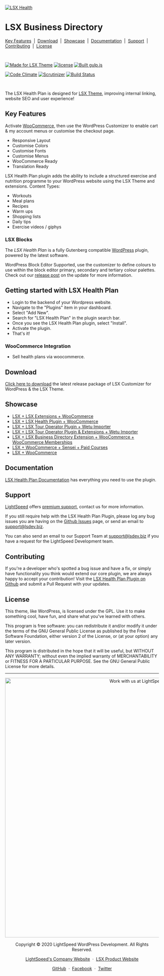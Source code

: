 <p align="left"><a target="_blank" href="https://www.lsdev.biz/lsx/extensions/health-plan/"><img src="https://www.lsdev.biz/lsx/wp-content/uploads/2020/10/lsx-health-plan-banner-1544x500-1.png" alt="LSX Health"></a>
</p>
<h1 align="left">LSX Business Directory</h1>

<p align="left">
	<a href="#key-features">Key Features</a>
	&nbsp;|&nbsp;
	<a href="#download">Download</a>
	&nbsp;|&nbsp;
	<a href="#showcase">Showcase</a>
	&nbsp;|&nbsp;
  <a href="#documentation">Documentation</a>
	&nbsp;|&nbsp;
	<a href="#support">Support</a>
	&nbsp;|&nbsp;
  <a href="#contributing">Contributing</a>
	&nbsp;|&nbsp;
	<a href="#license">License</a>
</p>

<br>

<p align="left">
  <a href="https://www.lsdev.biz/lsx/"><img src="https://www.lsdev.biz/lsx/wp-content/uploads/2019/06/Designed-for-LSX-Theme-blue.png" alt="Made for LSX Theme"></a>
  <a href="https://www.gnu.org/licenses/gpl-3.0.en.html"><img src="https://poser.pugx.org/woocommerce/woocommerce/license" alt="license"></a>
  <a href="http://gulpjs.com/"><img src="https://img.shields.io/badge/built%20with-gulp.js-green.svg" alt="Built gulp.js"></a> 
</p>
<p align="left">
  <a href="https://codeclimate.com/github/lightspeeddevelopment/lsx-health-plan/"><img src="https://codeclimate.com/github/lightspeeddevelopment/lsx-health-plan/badges/gpa.svg" alt="Code Climate"></a>
  <a href="https://scrutinizer-ci.com/g/lightspeeddevelopment/lsx-health-plan/?branch=master"><img src="https://scrutinizer-ci.com/g/lightspeeddevelopment/lsx-health-plan/badges/quality-score.png?b=master" alt="Scrutinizer"></a>
  <a href="https://travis-ci.org/lightspeeddevelopment/lsx-health-plan/"><img src="https://travis-ci.org/lightspeeddevelopment/lsx-health-plan.svg?branch=master" alt="Build Status"></a>
</p>
  

<br>



The LSX Health Plan is designed for [LSX Theme](https://lsdev.biz/lsx/), improving internal linking, website SEO and user experience!


## Key Features

Activate [WooCommerce](https://woocommerce.com/), then use the WordPress Customizer to enable cart & my account menus or customise the checkout page.

* Responsive Layout
* Customise Colors
* Customise Fonts
* Customise Menus
* WooCommerce Ready 
* Translation Ready

LSX Health Plan plugin adds the ability to include a structured exercise and nutrition programme to your WordPress website using the LSX Theme and extensions. Content Types:

- Workouts
- Meal plans
- Recipes
- Warm ups
- Shopping lists
- Daily tips
- Exercise videos / giphys

### LSX Blocks

The _LSX Health Plan_ is a fully Gutenberg compatible [WordPress](https://wordpress.org) plugin, powered by the latest software.

WordPress Block Editor Supported, use the customizer to define colours to use within the block editor primary, secondary and tertiary colour palettes. Check out our [release post](https://www.lsdev.biz/lsx-blocks-available-on-wordpress-org/) on the update for more information.

## Getting started with LSX Health Plan

- Login to the backend of your Wordpress website.
- Navigate to the "Plugins" item in your dashboard.
- Select "Add New".
- Search for "LSX Health Plan" in the plugin search bar.
- Once you see the LSX Health Plan plugin, select "Install".
- Activate the plugin.
- That's it!

### WooCommerce Integration

* Sell health plans via woocommerce.

## Download

[Click here to download](https://downloads.wordpress.org/plugins/lsx-health-plan.zip) the latest release package of LSX Customizer for WordPress & the LSX Theme.

## Showcase

* [LSX + LSX Extensions + WooCommerce](https://lsx-demo.lsdev.biz/)
* [LSX + LSX Health Plugin + WooCommerce](https://lsx-health-plan.lsdev.biz/)
* [LSX + LSX Tour Operator Plugin + Wetu Importer](https://tour-operator-demo.lsdev.biz/)
* [LSX + LSX Tour Operator Plugin & Extensions + Wetu Importer](https://to-demo.lsdev.biz/)
* [LSX + LSX Business Directory Extension + WooCommerce + WooCommerce Memberships](https://lsx-business-directory.lsdev.biz/)
* [LSX + WooCommerce + Sensei + Paid Courses](https://lsx-sensei-demo.lsdev.biz/)
* [LSX + WooCommerce](https://lsx-woocommerce-demo.lsdev.biz/)

## Documentation

[LSX Health Plan Documentation](https://lsdev.biz/lsx/documentation/lsx-health-plan/) has everything you need to use the plugin.

## Support

[LightSpeed](https://www.lsdev.biz/) offers [premium support](https://www.lsdev.biz/contact/), contact us for more information.

If you still require help with the LSX Health Plan Plugin, please log any bug issues you are having on the [Github Issues](https://github.com/lightspeeddevelopment/lsx-health-plan/issues) page, or send an email to [support@lsdev.biz](mailto:support@lsdev.biz).

You can also send an email to our Support Team at [support@lsdev.biz](mailto:support@lsdev.biz) if you have a request for the LightSpeed Development team.

## Contributing

If you're a developer who's spotted a bug issue and have a fix, or simply have functionality you think would extend our core plugin, we are always happy to accept your contribution! Visit the [LSX Health Plan Plugin on Github](https://github.com/lightspeeddevelopment/lsx-health-plan/) and submit a Pull Request with your updates.


## License

This theme, like WordPress, is licensed under the GPL. Use it to make something cool, have fun, and share what you've learned with others.

This program is free software: you can redistribute it and/or modify it under the terms of the GNU General Public License as published by the Free Software Foundation, either version 2 of the License, or (at your option) any later version.

This program is distributed in the hope that it will be useful, but WITHOUT ANY WARRANTY; without even the implied warranty of MERCHANTABILITY or FITNESS FOR A PARTICULAR PURPOSE. See the GNU General Public License for more details.



---
<p align="center">
  <a href="https://www.lsdev.biz/contact/"><img src="https://www.lsdev.biz/wp-content/uploads/2020/02/work-with-lightspeed.png" width="850" alt="Work with us at LightSpeed"></a>
</p>
<p align="center">
  Copyright © 2020 LightSpeed WordPress Development. All Rights Reserved.
</p>
<p align="center">
  <a href="https://www.lsdev.biz">LightSpeed's Company Website</a> &nbsp;&middot;&nbsp;
  <a href="https://www.lsdev.biz/lsx/">LSX Product Website</a>
</p>
<p align="center">
  <a href="https://github.com/lightspeeddevelopment">GitHub</a> &nbsp;&middot;&nbsp;
  <a href="https://facebook.com/lightspeedwordpressdevelopment">Facebook</a> &nbsp;&middot;&nbsp;
  <a href="https://twitter.com/lightspeedwp">Twitter</a>
</p>


